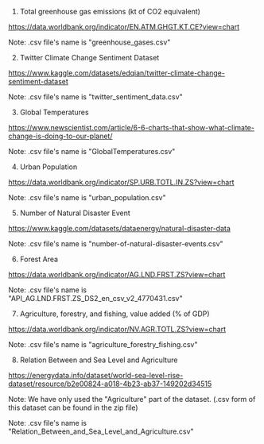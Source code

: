1) Total greenhouse gas emissions (kt of CO2 equivalent)   

https://data.worldbank.org/indicator/EN.ATM.GHGT.KT.CE?view=chart


Note: .csv file's name is "greenhouse_gases.csv"


2) Twitter Climate Change Sentiment Dataset 

https://www.kaggle.com/datasets/edqian/twitter-climate-change-sentiment-dataset


Note: .csv file's name is "twitter_sentiment_data.csv"


3) Global Temperatures 

https://www.newscientist.com/article/6-6-charts-that-show-what-climate-change-is-doing-to-our-planet/


Note: .csv file's name is "GlobalTemperatures.csv"


4) Urban Population 

https://data.worldbank.org/indicator/SP.URB.TOTL.IN.ZS?view=chart


Note: .csv file's name is "urban_population.csv"


5) Number of Natural Disaster Event 

https://www.kaggle.com/datasets/dataenergy/natural-disaster-data


Note: .csv file's name is "number-of-natural-disaster-events.csv"


6) Forest Area 

https://data.worldbank.org/indicator/AG.LND.FRST.ZS?view=chart


Note: .csv file's name is "API_AG.LND.FRST.ZS_DS2_en_csv_v2_4770431.csv"



7) Agriculture, forestry, and fishing, value added (% of GDP) 

https://data.worldbank.org/indicator/NV.AGR.TOTL.ZS?view=chart

Note: .csv file's name is "agriculture_forestry_fishing.csv"



8) Relation Between and Sea Level and Agriculture 

https://energydata.info/dataset/world-sea-level-rise-dataset/resource/b2e00824-a018-4b23-ab37-149202d34515

Note: We have only used the "Agriculture" part of the dataset. (.csv form of this dataset can be found in the zip file)

Note: .csv file's name is "Relation_Between_and_Sea_Level_and_Agriculture.csv"







